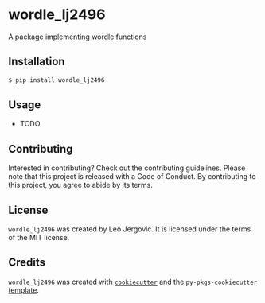 # wordle_lj2496

A package implementing wordle functions

## Installation

```bash
$ pip install wordle_lj2496
```

## Usage

- TODO

## Contributing

Interested in contributing? Check out the contributing guidelines. Please note that this project is released with a Code of Conduct. By contributing to this project, you agree to abide by its terms.

## License

`wordle_lj2496` was created by Leo Jergovic. It is licensed under the terms of the MIT license.

## Credits

`wordle_lj2496` was created with [`cookiecutter`](https://cookiecutter.readthedocs.io/en/latest/) and the `py-pkgs-cookiecutter` [template](https://github.com/py-pkgs/py-pkgs-cookiecutter).
